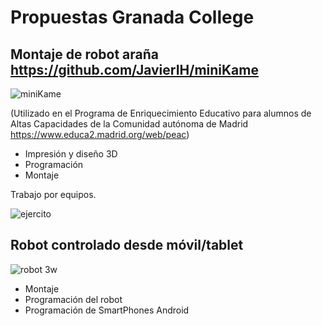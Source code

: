 # Propuestas Granada College

## Montaje de robot araña https://github.com/JavierIH/miniKame

![miniKame](https://camo.githubusercontent.com/6b66f157b05d8f291f3898e9e3e6d6628e784438/687474703a2f2f63646e2e6d616b65616769662e636f6d2f6d656469612f31322d32322d323031352f4d51387a316e2e676966)

(Utilizado en el Programa de Enriquecimiento Educativo para alumnos de Altas Capacidades de la Comunidad autónoma de Madrid https://www.educa2.madrid.org/web/peac)

* Impresión y diseño 3D
* Programación
* Montaje

Trabajo por equipos.

![ejercito](https://lh3.googleusercontent.com/-lZNpRARdmDo/WQ2FxR6mW8I/AAAAAAAAMec/Pu8GqPW_xyUQh6vdWniUPaGOYtSEL1s3QCJoC/w800-h800/20170505_174405.jpg)


## Robot controlado desde móvil/tablet

![robot 3w](http://www.mhobbies.com/products/New-Arduino-robot-4WD-smart-car-chassis-Kits-with-speed-encoder%20(6).jpg)

* Montaje
* Programación del robot
* Programación de SmartPhones Android

